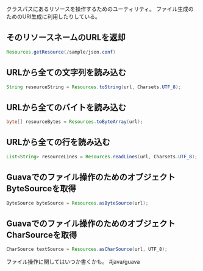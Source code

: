 クラスパスにあるリソースを操作するためのユーティリティ。
ファイル生成のためのURI生成に利用したりしている。
## そのリソースネームのURLを返却
```java
Resources.getResource(/sample/json.conf)
```
## URLから全ての文字列を読み込む
```java
String resourceString = Resources.toString(url, Charsets.UTF_8);
```
## URLから全てのバイトを読み込む
```java
byte[] resourceBytes = Resources.toByteArray(url);
```
## URLから全ての行を読み込む
```java
List<String> resourceLines = Resources.readLines(url, Charsets.UTF_8);
```
## Guavaでのファイル操作のためのオブジェクトByteSourceを取得
```java
ByteSource byteSource = Resources.asByteSource(url);
```
## Guavaでのファイル操作のためのオブジェクトCharSourceを取得
```java
CharSource textSource = Resources.asCharSource(url, UTF_8);
```
ファイル操作に関してはいつか書くかも。
#java/guava 